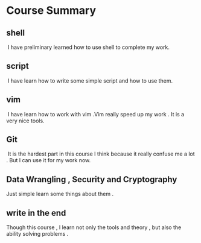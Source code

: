 #                       Course Summary

## shell

​        I have preliminary learned how to use shell to complete my work.

## script

​       I have learn how to write some simple script and how to use them.

## vim

​     I have learn how to work with vim .Vim really speed up my work . It is a very nice tools.

## Git

​    It is the hardest part in this course I think because it really confuse me a lot . But I can use it for my work now.

##  Data Wrangling , Security and Cryptography

   Just simple learn some things about them .

## write in the end

   Though this course , I learn not only the tools and theory , but also the ability solving problems .









​                
